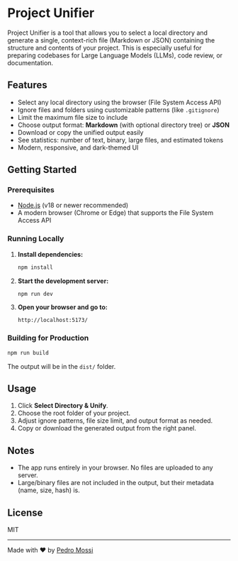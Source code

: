 # Project Unifier

Project Unifier is a tool that allows you to select a local directory and generate a single, context-rich file (Markdown or JSON) containing the structure and contents of your project. This is especially useful for preparing codebases for Large Language Models (LLMs), code review, or documentation.

## Features

- Select any local directory using the browser (File System Access API)
- Ignore files and folders using customizable patterns (like `.gitignore`)
- Limit the maximum file size to include
- Choose output format: **Markdown** (with optional directory tree) or **JSON**
- Download or copy the unified output easily
- See statistics: number of text, binary, large files, and estimated tokens
- Modern, responsive, and dark-themed UI

## Getting Started

### Prerequisites

- [Node.js](https://nodejs.org/) (v18 or newer recommended)
- A modern browser (Chrome or Edge) that supports the File System Access API

### Running Locally

1. **Install dependencies:**
   ```bash
   npm install
   ```

2. **Start the development server:**
   ```bash
   npm run dev
   ```

3. **Open your browser and go to:**
   ```
   http://localhost:5173/
   ```

### Building for Production

```bash
npm run build
```

The output will be in the `dist/` folder.

## Usage

1. Click **Select Directory & Unify**.
2. Choose the root folder of your project.
3. Adjust ignore patterns, file size limit, and output format as needed.
4. Copy or download the generated output from the right panel.

## Notes

- The app runs entirely in your browser. No files are uploaded to any server.
- Large/binary files are not included in the output, but their metadata (name, size, hash) is.

## License

MIT

---

Made with ❤️ by [Pedro Mossi](https://github.com/pedroluizmossi)

